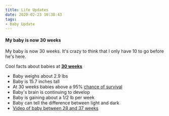 ```yaml
---
title: Life Updates
date: 2020-02-23 10:38:43
tags: 
- Baby Update
---
```



<h4><a id="BabyAt30Weeks">My baby is now 30 weeks</a></h4>

My baby is now 30 weeks. It's crazy to think that I only have 10 to go before he's here. 

Cool facts about babies at <a href="https://www.babycentre.co.uk/30-weeks-pregnant"><strong>30 weeks</strong></a>
<ul>
<li>Baby weighs about 2.9 lbs</a></li>
<li>Baby is 15.7 inches tall</li>
<li>At 30 weeks babies above a 95% <a href="https://www.verywellfamily.com/premature-birth-and-viability-2371529">chance of survival</a></li>
<li>Baby's brain is continuing to develop</li>
<li>Baby is gaining about a 1/2 lb per week</li>
<li>Baby can tell the difference between light and dark</li>
<li><a href="https://www.babycentre.co.uk/v1027487/inside-pregnancy-weeks-28-37-videos">Video of baby between 28 and 37 weeks</a></li>
</ul>


<br>
<br>



